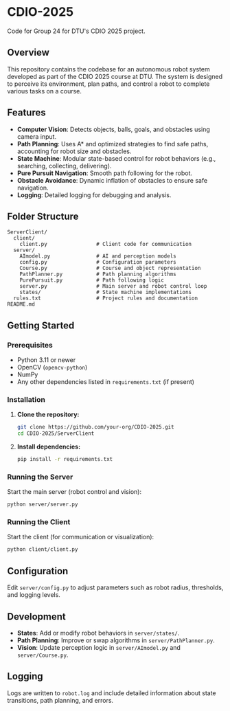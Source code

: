 # CDIO-2025

Code for Group 24 for DTU's CDIO 2025 project.

## Overview

This repository contains the codebase for an autonomous robot system developed as part of the CDIO 2025 course at DTU. The system is designed to perceive its environment, plan paths, and control a robot to complete various tasks on a course.

## Features

- **Computer Vision**: Detects objects, balls, goals, and obstacles using camera input.
- **Path Planning**: Uses A* and optimized strategies to find safe paths, accounting for robot size and obstacles.
- **State Machine**: Modular state-based control for robot behaviors (e.g., searching, collecting, delivering).
- **Pure Pursuit Navigation**: Smooth path following for the robot.
- **Obstacle Avoidance**: Dynamic inflation of obstacles to ensure safe navigation.
- **Logging**: Detailed logging for debugging and analysis.

## Folder Structure

```
ServerClient/
  client/
    client.py                # Client code for communication
  server/
    AImodel.py               # AI and perception models
    config.py                # Configuration parameters
    Course.py                # Course and object representation
    PathPlanner.py           # Path planning algorithms
    PurePursuit.py           # Path following logic
    server.py                # Main server and robot control loop
    states/                  # State machine implementations
  rules.txt                  # Project rules and documentation
README.md
```

## Getting Started

### Prerequisites

- Python 3.11 or newer
- OpenCV (`opencv-python`)
- NumPy
- Any other dependencies listed in `requirements.txt` (if present)

### Installation

1. **Clone the repository:**
    ```sh
    git clone https://github.com/your-org/CDIO-2025.git
    cd CDIO-2025/ServerClient
    ```

2. **Install dependencies:**
    ```sh
    pip install -r requirements.txt
    ```

### Running the Server

Start the main server (robot control and vision):

```sh
python server/server.py
```

### Running the Client

Start the client (for communication or visualization):

```sh
python client/client.py
```

## Configuration

Edit `server/config.py` to adjust parameters such as robot radius, thresholds, and logging levels.

## Development

- **States**: Add or modify robot behaviors in `server/states/`.
- **Path Planning**: Improve or swap algorithms in `server/PathPlanner.py`.
- **Vision**: Update perception logic in `server/AImodel.py` and `server/Course.py`.

## Logging

Logs are written to `robot.log` and include detailed information about state transitions, path planning, and errors.